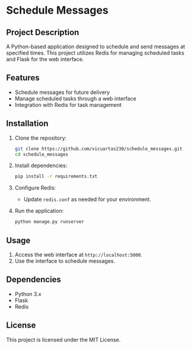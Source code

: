 # Schedule Messages

## Project Description
A Python-based application designed to schedule and send messages at specified times. This project utilizes Redis for managing scheduled tasks and Flask for the web interface.

## Features
- Schedule messages for future delivery
- Manage scheduled tasks through a web interface
- Integration with Redis for task management

## Installation

1. Clone the repository:
   ```bash
   git clone https://github.com/vicuartas230/schedule_messages.git
   cd schedule_messages

2. Install dependencies:
   ```bash
   pip install -r requirements.txt

3. Configure Redis:
   - Update `redis.conf` as needed for your environment.
  
4. Run the application:
   ```bash
   python manage.py runserver

## Usage

1. Access the web interface at `http://localhost:5000`.
2. Use the interface to schedule messages.

## Dependencies
  - Python 3.x
  - Flask
  - Redis

## License

  This project is licensed under the MIT License.

